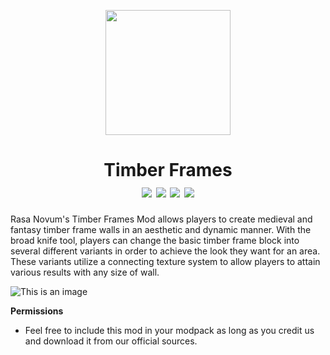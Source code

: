 <p align="center"><img src="https://i.imgur.com/0auipCW.png" width="200" height="200"> 
  
<h1 align="center">Timber Frames<br>
<a href="https://www.curseforge.com/minecraft/mc-mods/timber-frames/files"><img src="https://img.shields.io/badge/CurseForge-1.20.1-orange"></a>
<a href="https://modrinth.com/mod/timber-frames"><img src="https://img.shields.io/badge/Modrinth-1.20.1-green"></a>
<a href="https://twitter.com/Rasa_Novum"><img src="https://img.shields.io/badge/Socials-Xitter-black"></a>
<a href="https://discord.gg/WGh4mq6W5U"><img src="https://img.shields.io/badge/Socials-Discord-5865F2"></a>
</h1>

Rasa Novum's Timber Frames Mod allows players to create medieval and fantasy timber frame walls in an aesthetic and dynamic manner. With the broad knife tool, players can change the basic timber frame block into several different variants in order to achieve the look they want for an area. These variants utilize a connecting texture system to allow players to attain various results with any size of wall.

![This is an image](https://i.imgur.com/0wu56Zm.png)

**Permissions**
- Feel free to include this mod in your modpack as long as you credit us and download it from our official sources.
